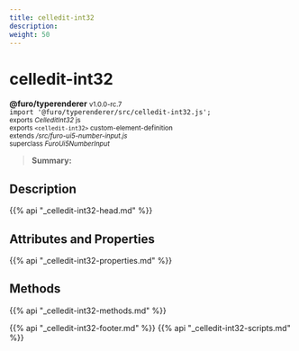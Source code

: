 ```yaml
---
title: celledit-int32
description: 
weight: 50
---
```


# celledit-int32
**@furo/typerenderer** <small>v1.0.0-rc.7</small>
<br>`import '@furo/typerenderer/src/celledit-int32.js';`<small>
<br>exports *CelleditInt32* js
<br>exports `<celledit-int32>` custom-element-definition
<br>extends */src/furo-ui5-number-input.js*
<br>superclass *FuroUi5NumberInput*</small>

> **Summary:** 

## Description



{{% api "_celledit-int32-head.md" %}}

## Attributes and Properties
{{% api "_celledit-int32-properties.md" %}}



## Methods
{{% api "_celledit-int32-methods.md" %}}





{{% api "_celledit-int32-footer.md" %}}
{{% api "_celledit-int32-scripts.md" %}}
